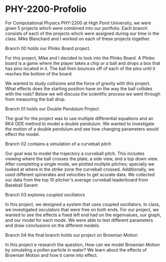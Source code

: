 # PHY-2200-Profolio

For Computational Physics PHY-2200 at High Point University, we were given 5 projects which were combined into our portfolio. Each branch consists of each of the projects which were assigned during our time in the class. Mike Blanchard and I worked on each of these projects together. 

Branch 00 holds our Plinko Board project. 

For this project, Mike and I decided to look into the Plinko Board. A Plinko board is a game where the player takes a chip or a ball and drops a box that has pins located in it. The ball then bounces off of each of the pins until it reaches the bottom of the board. 

We wanted to study collisions and the force of gravity with this project. What effects does the starting position have on the way the ball collides with the rods? Below we will discuss the scientific process we went through from measuring the ball drop. 

Branch 01 holds our Double Pendulum Project 

The goal for the project was to use multiple differential equations and an RK4 ODE method to model a double pendulum. We wanted to investigate the motion of a double pendulum and see how changing parameters would effect the model.

Branch 02 contains a simulation of a curveball pitch 

Our goal was to model the trajectory a curveball pitch. This includes viewing where the ball crosses the plate, a side view, and a top down view. After completing a single mode, we plotted mulitple pitches; specially we looked at where in the strike zone the curveball crossed. Additionally, we used different spinerates and velocities to get acurate data. We collected our data from the top 10 pitcher's average curveball leaderboard from Baseball Savant

Branch 03 explores coupled oscillators

In this project, we designed a system that uses coupled oscillators. In class, we investigated osculators that were free on both ends. For our project, we wanted to see the effects a fixed left end had on the eigenvalues, our graph, and our model for each mode. We were able to test different parameters and draw conclusions on the different models.

Branch 04 the final branch holds our project on Brownian Motion 

In this project e research the question, How can we model Brownian Motion by simulating a pollen particle in water? We learn about the effects of Brownian Motion and how it came into effect.


